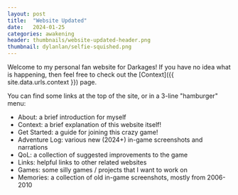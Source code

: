 ```yaml
---
layout: post
title:  "Website Updated"
date:   2024-01-25
categories: awakening
header: thumbnails/website-updated-header.png
thumbnail: dylanlan/selfie-squished.png
---
```


Welcome to my personal fan website for Darkages! If you have no idea what is happening, then feel free to check out the [Context]({{ site.data.urls.context }}) page.

You can find some links at the top of the site, or in a 3-line "hamburger" menu:

- About: a brief introduction for myself
- Context: a brief explanation of this website itself!
- Get Started: a guide for joining this crazy game!
- Adventure Log: various new (2024+) in-game screenshots and narrations
- QoL: a collection of suggested improvements to the game
- Links: helpful links to other related websites
- Games: some silly games / projects that I want to work on
- Memories: a collection of old in-game screenshots, mostly from 2006-2010

